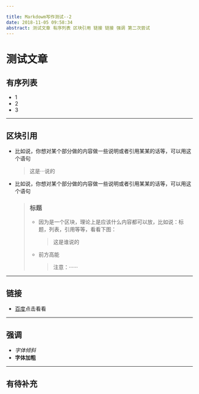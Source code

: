 ```yaml
---

title: Markdowm写作测试--2
date: 2018-11-05 09:58:34
abstract: 测试文章 有序列表 区块引用 链接 链接 强调 第二次尝试
---
```

# 测试文章
## 有序列表
* 1
* 2
* 3
------
## 区块引用

* 比如说，你想对某个部分做的内容做一些说明或者引用某某的话等，可以用这个语句
	> 这是···说的
* 比如说，你想对某个部分做的内容做一些说明或者引用某某的话等，可以用这个语句
	> ### 标题
	> * 因为是一个区块，理论上是应该什么内容都可以放，比如说：标题，列表，引用等等，看看下图：
	>	> 这是谁说的
	> * 前方高能
	>	> 注意：······

------
## 链接
* [百度](http://www.baidu.com)点击看看
-----
## 强调
* *字体倾斜*
* **字体加粗**

-----

## 有待补充

